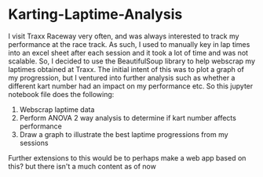 # Karting-Laptime-Analysis

I visit Traxx Raceway very often, and was always interested to track my performance at the race track. As such, I used to manually key in lap times into an excel sheet after each session and it took a lot of time and was not scalable. So, I decided to use the BeautifulSoup library to help webscrap my laptimes obtained at Traxx. The initial intent of this was to plot a graph of my progression, but I ventured into further analysis such as whether a different kart number had an impact on my performance etc. So this jupyter notebook file does the following:

1) Webscrap laptime data
2) Perform ANOVA 2 way analysis to determine if kart number affects performance
3) Draw a graph to illustrate the best laptime progressions from my sessions

Further extensions to this would be to perhaps make a web app based on this? but there isn't a much content as of now
